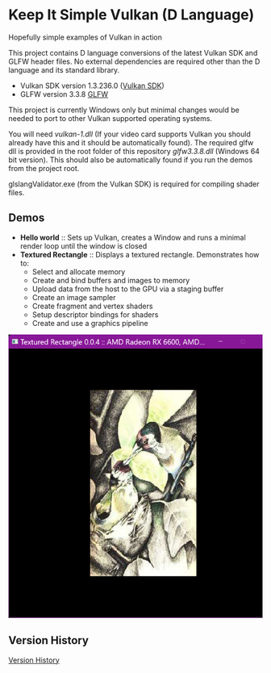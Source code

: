 # Keep It Simple Vulkan (D Language)

Hopefully simple examples of Vulkan in action

This project contains D language conversions of the latest Vulkan SDK and GLFW header files.
No external dependencies are required other than the D language and its standard library.

- Vulkan SDK version 1.3.236.0 ([Vulkan SDK](src/kisv/misc/vulkan_api.d))
- GLFW version 3.3.8 [GLFW](src/kisv/misc/glfw_api.d)

This project is currently Windows only but minimal changes would be needed to port to other
Vulkan supported operating systems.

You will need _vulkan-1.dll_ (If your video card supports Vulkan you should already have this and
it should be automatically found).
The required glfw dll is provided in the root folder of this repository _glfw3.3.8.dll_
(Windows 64 bit version). This should also be automatically found if you run the demos from the
project root.

glslangValidator.exe (from the Vulkan SDK) is required for compiling shader files.

## Demos

- **Hello world** :: Sets up Vulkan, creates a Window and runs a minimal render loop
  until the window is closed
- **Textured Rectangle** :: Displays a textured rectangle. Demonstrates how to:
  - Select and allocate memory
  - Create and bind buffers and images to memory
  - Upload data from the host to the GPU via a staging buffer
  - Create an image sampler
  - Create fragment and vertex shaders
  - Setup descriptor bindings for shaders
  - Create and use a graphics pipeline

![0.0.4](/screenshots/0.0.4.png)

## Version History

[Version History](src/version.md)

